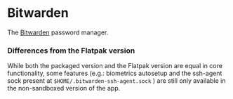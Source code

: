 # Bitwarden

The [Bitwarden](https://bitwarden.com/) password manager.

### Differences from the Flatpak version

While both the packaged version and the Flatpak version are equal in core
functionality, some features (e.g.: biometrics autosetup and the ssh-agent sock
present at `$HOME/.bitwarden-ssh-agent.sock` ) are still only available in the
non-sandboxed version of the app.
